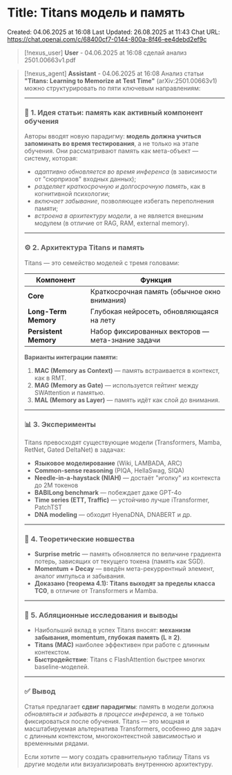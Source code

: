 # Title: Titans модель и память

Created: 04.06.2025 at 16:08
Last Updated: 26.08.2025 at 11:43
Chat URL: https://chat.openai.com/c/68400cf7-0144-800a-8f46-ee4debd2ef9c


>[!nexus_user] **User** - 04.06.2025 at 16:08
> сделай анализ 2501.00663v1.pdf
<!-- UID: 08496a6c-b620-4a04-b393-5099544493af -->




>[!nexus_agent] **Assistant** - 04.06.2025 at 16:08
> Анализ статьи **"Titans: Learning to Memorize at Test Time"** (arXiv:2501.00663v1) можно структурировать по пяти ключевым направлениям:
> 
> ---
> 
> ### 🧠 1. **Идея статьи: память как активный компонент обучения**
> Авторы вводят новую парадигму: **модель должна учиться запоминать во время тестирования**, а не только на этапе обучения. Они рассматривают память как мета-объект — систему, которая:
> 
> - *адаптивно обновляется во время инференса* (в зависимости от "сюрпризов" входных данных);
> - *разделяет краткосрочную и долгосрочную память*, как в когнитивной психологии;
> - *включает забывание*, позволяющее избегать переполнения памяти;
> - *встроена в архитектуру модели*, а не является внешним модулем (в отличие от RAG, RAM, external memory).
> 
> ---
> 
> ### ⚙️ 2. **Архитектура Titans и память**
> Titans — это семейство моделей с тремя головами:
> 
> | Компонент | Функция |
> |------------------------|--------------------------------------------------|
> | **Core** | Краткосрочная память (обычное окно внимания) |
> | **Long-Term Memory** | Глубокая нейросеть, обновляющаяся на лету |
> | **Persistent Memory** | Набор фиксированных векторов — мета-знание задачи |
> 
> **Варианты интеграции памяти:**
> 1. **MAC (Memory as Context)** — память встраивается в контекст, как в RMT.
> 2. **MAG (Memory as Gate)** — используется гейтинг между SWAttention и памятью.
> 3. **MAL (Memory as Layer)** — память идёт как слой до внимания.
> 
> ---
> 
> ### 📊 3. **Эксперименты**
> Titans превосходят существующие модели (Transformers, Mamba, RetNet, Gated DeltaNet) в задачах:
> 
> - **Языковое моделирование** (Wiki, LAMBADA, ARC)
> - **Common-sense reasoning** (PIQA, HellaSwag, SIQA)
> - **Needle-in-a-haystack (NIAH)** — достаёт "иголку" из контекста до 2M токенов
> - **BABILong benchmark** — побеждает даже GPT-4o
> - **Time series (ETT, Traffic)** — устойчиво лучше iTransformer, PatchTST
> - **DNA modeling** — обходит HyenaDNA, DNABERT и др.
> 
> ---
> 
> ### 🧩 4. **Теоретические новшества**
> - **Surprise metric** — память обновляется по величине градиента потерь, зависящих от текущего токена (память как SGD).
> - **Momentum + Decay** — введён мета-рекуррентный элемент, аналог импульса и забывания.
> - **Доказано (теорема 4.1): Titans выходят за пределы класса TC0**, в отличие от Transformers и Mamba.
> 
> ---
> 
> ### 🧪 5. **Абляционные исследования и выводы**
> - Наибольший вклад в успех Titans вносят: **механизм забывания, momentum, глубокая память (L ≥ 2)**.
> - **Titans (MAC)** наиболее эффективен при работе с длинным контекстом.
> - **Быстродействие**: Titans с FlashAttention быстрее многих baseline-моделей.
> 
> ---
> 
> ### ✅ Вывод
> Статья предлагает **сдвиг парадигмы**: память в модели должна *обновляться и забывать в процессе инференса*, а не только фиксироваться после обучения. Titans — это мощная и масштабируемая альтернатива Transformers, особенно для задач с длинным контекстом, многоконтекстной зависимостью и временными рядами.
> 
> Если хотите — могу создать сравнительную таблицу Titans vs другие модели или визуализировать внутреннюю архитектуру.
<!-- UID: d5699a14-10ca-4546-b963-208851b75492 -->